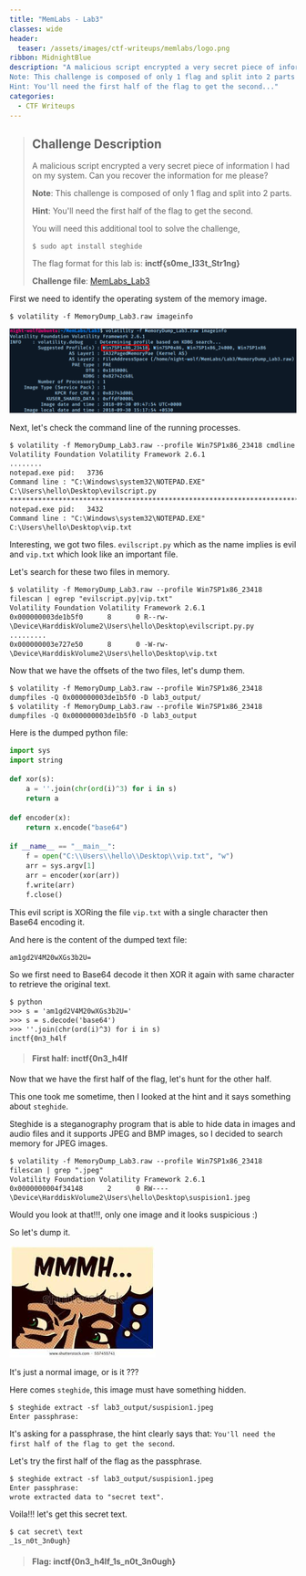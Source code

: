 ```yaml
---
title: "MemLabs - Lab3"
classes: wide
header:
  teaser: /assets/images/ctf-writeups/memlabs/logo.png
ribbon: MidnightBlue
description: "A malicious script encrypted a very secret piece of information I had on my system. Can you recover the information for me please?
Note: This challenge is composed of only 1 flag and split into 2 parts
Hint: You'll need the first half of the flag to get the second..."
categories:
  - CTF Writeups
---
```


> ## **Challenge Description**
>
> A malicious script encrypted a very secret piece of information I had on my system. Can you recover the information for me please?
>
> **Note**: This challenge is composed of only 1 flag and split into 2 parts.
>
> **Hint**: You'll need the first half of the flag to get the second.
>
> You will need this additional tool to solve the challenge,
>
> ```
> $ sudo apt install steghide
> ```
>
> The flag format for this lab is: **inctf{s0me_l33t_Str1ng}**
>
> **Challenge file**: [MemLabs_Lab3](https://mega.nz/#!2ohlTAzL!1T5iGzhUWdn88zS1yrDJA06yUouZxC-VstzXFSRuzVg)

First we need to identify the operating system of the memory image.

```
$ volatility -f MemoryDump_Lab3.raw imageinfo
```

[![1](/assets/images/ctf-writeups/memlabs/lab3/1.png)](/assets/images/ctf-writeups/memlabs/lab3/1.png)

Next, let's check the command line of the running processes.

```
$ volatility -f MemoryDump_Lab3.raw --profile Win7SP1x86_23418 cmdline
Volatility Foundation Volatility Framework 2.6.1
........
notepad.exe pid:   3736
Command line : "C:\Windows\system32\NOTEPAD.EXE" C:\Users\hello\Desktop\evilscript.py
************************************************************************
notepad.exe pid:   3432
Command line : "C:\Windows\system32\NOTEPAD.EXE" C:\Users\hello\Desktop\vip.txt
```

Interesting, we got two files. `evilscript.py` which as the name implies is evil and `vip.txt` which look like an important file.

Let's search for these two files in memory.

```
$ volatility -f MemoryDump_Lab3.raw --profile Win7SP1x86_23418 filescan | egrep "evilscript.py|vip.txt"
Volatility Foundation Volatility Framework 2.6.1
0x000000003de1b5f0      8      0 R--rw- \Device\HarddiskVolume2\Users\hello\Desktop\evilscript.py.py
.........
0x000000003e727e50      8      0 -W-rw- \Device\HarddiskVolume2\Users\hello\Desktop\vip.txt
```

Now that we have the offsets of the two files, let's dump them.

```
$ volatility -f MemoryDump_Lab3.raw --profile Win7SP1x86_23418 dumpfiles -Q 0x000000003de1b5f0 -D lab3_output/
$ volatility -f MemoryDump_Lab3.raw --profile Win7SP1x86_23418 dumpfiles -Q 0x000000003de1b5f0 -D lab3_output
```

Here is the dumped python file:

```python
import sys
import string

def xor(s):
	a = ''.join(chr(ord(i)^3) for i in s)
	return a

def encoder(x):
	return x.encode("base64")

if __name__ == "__main__":
	f = open("C:\\Users\\hello\\Desktop\\vip.txt", "w")
	arr = sys.argv[1]
	arr = encoder(xor(arr))
	f.write(arr)
	f.close()
```

This evil script is XORing the file `vip.txt` with a single character then Base64 encoding it.

And here is the content of the dumped text file:

```
am1gd2V4M20wXGs3b2U=
```

So we first need to Base64 decode it then XOR it again with same character to retrieve the original text.

```
$ python
>>> s = 'am1gd2V4M20wXGs3b2U='
>>> s = s.decode('base64')
>>> ''.join(chr(ord(i)^3) for i in s)
inctf{0n3_h4lf
```

> #### First half: inctf{0n3_h4lf

Now that we have the first half of the flag, let's hunt for the other half.

This one took me sometime, then I looked at the hint and it says something about `steghide`.

Steghide is a steganography program that is able to hide data in images and audio files and it supports JPEG and BMP images, so I decided to search memory for JPEG images.

```
$ volatility -f MemoryDump_Lab3.raw --profile Win7SP1x86_23418 filescan | grep ".jpeg"
Volatility Foundation Volatility Framework 2.6.1
0x0000000004f34148      2      0 RW---- \Device\HarddiskVolume2\Users\hello\Desktop\suspision1.jpeg
```

Would you look at that!!!, only one image and it looks suspicious :)

So let's dump it.

[![2](/assets/images/ctf-writeups/memlabs/lab3/2.jpeg)](/assets/images/ctf-writeups/memlabs/lab3/2.jpeg)

It's just a normal image, or is it ???

Here comes `steghide`, this image must have something hidden.

```
$ steghide extract -sf lab3_output/suspision1.jpeg 
Enter passphrase:
```

It's asking for a passphrase,  the hint clearly says that: `You'll need the first half of the flag to get the second`.

Let's try the first half of the flag as the passphrase.

```
$ steghide extract -sf lab3_output/suspision1.jpeg 
Enter passphrase:
wrote extracted data to "secret text".
```

Voila!!! let's get this secret text.

```
$ cat secret\ text 
_1s_n0t_3n0ugh}
```

> #### Flag: inctf{0n3_h4lf_1s_n0t_3n0ugh}